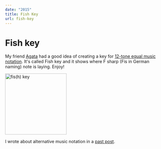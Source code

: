 ```yaml
---
date: "2015"
title: Fish Key
url: fish-key
---
```


# Fish key

My friend [Agata](http://aand.dkonto.pl/chmur/) had a good idea of creating a key for [12-tone equal music notation](http://musicnotation.org/systems/group/whole-step-5-lines/). It's called Fish key and it shows where F sharp (Fis in German naming) note is laying. Enjoy!

<img src="/files/blog/fish-key/fish-key.png" alt="fis(h) key" style="height:200px;" />

I wrote about alternative music notation in a [past post](/blog/equal-music/).
